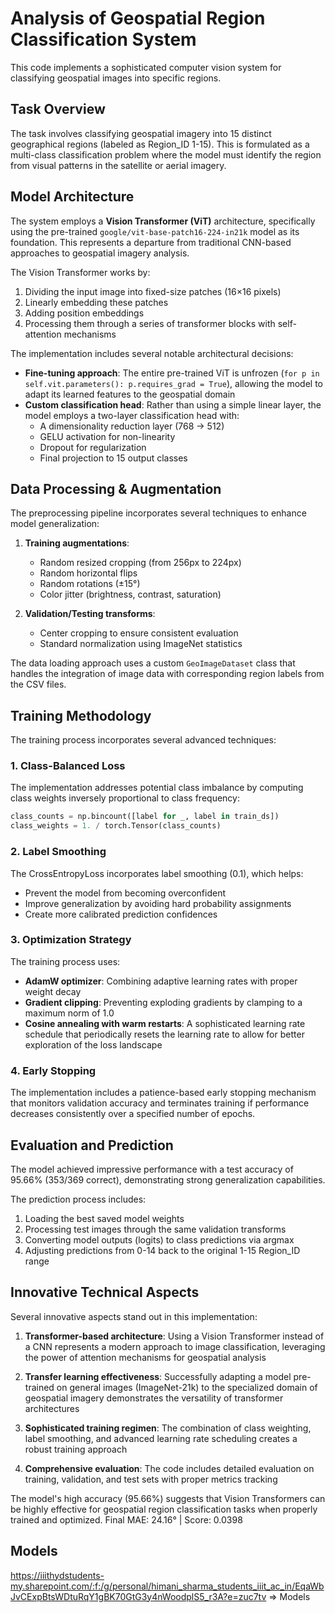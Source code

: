 # Analysis of Geospatial Region Classification System

This code implements a sophisticated computer vision system for classifying geospatial images into specific regions. 

## Task Overview

The task involves classifying geospatial imagery into 15 distinct geographical regions (labeled as Region_ID 1-15). This is formulated as a multi-class classification problem where the model must identify the region from visual patterns in the satellite or aerial imagery.

## Model Architecture

The system employs a **Vision Transformer (ViT)** architecture, specifically using the pre-trained `google/vit-base-patch16-224-in21k` model as its foundation. This represents a departure from traditional CNN-based approaches to geospatial imagery analysis.

The Vision Transformer works by:
1. Dividing the input image into fixed-size patches (16×16 pixels)
2. Linearly embedding these patches
3. Adding position embeddings
4. Processing them through a series of transformer blocks with self-attention mechanisms

The implementation includes several notable architectural decisions:

- **Fine-tuning approach**: The entire pre-trained ViT is unfrozen (`for p in self.vit.parameters(): p.requires_grad = True`), allowing the model to adapt its learned features to the geospatial domain
- **Custom classification head**: Rather than using a simple linear layer, the model employs a two-layer classification head with:
  - A dimensionality reduction layer (768 → 512)
  - GELU activation for non-linearity
  - Dropout for regularization
  - Final projection to 15 output classes

## Data Processing & Augmentation

The preprocessing pipeline incorporates several techniques to enhance model generalization:

1. **Training augmentations**:
   - Random resized cropping (from 256px to 224px)
   - Random horizontal flips
   - Random rotations (±15°)
   - Color jitter (brightness, contrast, saturation)

2. **Validation/Testing transforms**:
   - Center cropping to ensure consistent evaluation
   - Standard normalization using ImageNet statistics

The data loading approach uses a custom `GeoImageDataset` class that handles the integration of image data with corresponding region labels from the CSV files.

## Training Methodology

The training process incorporates several advanced techniques:

### 1. Class-Balanced Loss

The implementation addresses potential class imbalance by computing class weights inversely proportional to class frequency:
```python
class_counts = np.bincount([label for _, label in train_ds])
class_weights = 1. / torch.Tensor(class_counts)
```

### 2. Label Smoothing

The CrossEntropyLoss incorporates label smoothing (0.1), which helps:
- Prevent the model from becoming overconfident
- Improve generalization by avoiding hard probability assignments
- Create more calibrated prediction confidences

### 3. Optimization Strategy

The training process uses:
- **AdamW optimizer**: Combining adaptive learning rates with proper weight decay
- **Gradient clipping**: Preventing exploding gradients by clamping to a maximum norm of 1.0
- **Cosine annealing with warm restarts**: A sophisticated learning rate schedule that periodically resets the learning rate to allow for better exploration of the loss landscape

### 4. Early Stopping

The implementation includes a patience-based early stopping mechanism that monitors validation accuracy and terminates training if performance decreases consistently over a specified number of epochs.

## Evaluation and Prediction

The model achieved impressive performance with a test accuracy of 95.66% (353/369 correct), demonstrating strong generalization capabilities.

The prediction process includes:
1. Loading the best saved model weights
2. Processing test images through the same validation transforms
3. Converting model outputs (logits) to class predictions via argmax
4. Adjusting predictions from 0-14 back to the original 1-15 Region_ID range

## Innovative Technical Aspects

Several innovative aspects stand out in this implementation:

1. **Transformer-based architecture**: Using a Vision Transformer instead of a CNN represents a modern approach to image classification, leveraging the power of attention mechanisms for geospatial analysis

2. **Transfer learning effectiveness**: Successfully adapting a model pre-trained on general images (ImageNet-21k) to the specialized domain of geospatial imagery demonstrates the versatility of transformer architectures

3. **Sophisticated training regimen**: The combination of class weighting, label smoothing, and advanced learning rate scheduling creates a robust training approach

4. **Comprehensive evaluation**: The code includes detailed evaluation on training, validation, and test sets with proper metrics tracking

The model's high accuracy (95.66%) suggests that Vision Transformers can be highly effective for geospatial region classification tasks when properly trained and optimized.
Final MAE: 24.16° | Score: 0.0398

## Models
https://iiithydstudents-my.sharepoint.com/:f:/g/personal/himani_sharma_students_iiit_ac_in/EqaWbJvCExpBtsWDtuRqY1gBK70GtG3y4nWoodplS5_r3A?e=zuc7tv => Models
